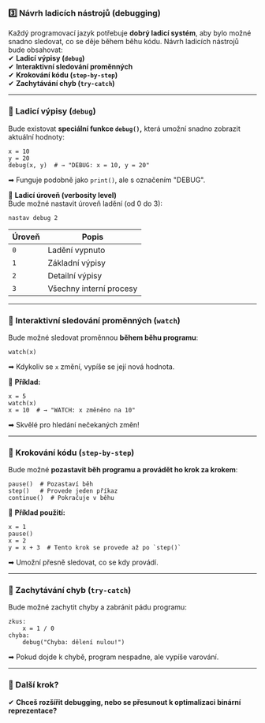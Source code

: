 ### **3️⃣ Návrh ladicích nástrojů (debugging)**  

Každý programovací jazyk potřebuje **dobrý ladicí systém**, aby bylo možné snadno sledovat, co se děje během běhu kódu. Návrh ladicích nástrojů bude obsahovat:  
✔ **Ladicí výpisy (`debug`)**  
✔ **Interaktivní sledování proměnných**  
✔ **Krokování kódu (`step-by-step`)**  
✔ **Zachytávání chyb (`try-catch`)**  

---

### **📌 Ladicí výpisy (`debug`)**  
Bude existovat **speciální funkce `debug()`,** která umožní snadno zobrazit aktuální hodnoty:  
```plaintext
x = 10  
y = 20  
debug(x, y)  # → "DEBUG: x = 10, y = 20"
```
➡ Funguje podobně jako `print()`, ale s označením "DEBUG".  

📌 **Ladicí úroveň (verbosity level)**  
Bude možné nastavit úroveň ladění (od 0 do 3):  
```plaintext
nastav debug 2  
```
| **Úroveň** | **Popis** |
|------------|----------|
| `0` | Ladění vypnuto |
| `1` | Základní výpisy |
| `2` | Detailní výpisy |
| `3` | Všechny interní procesy |

---

### **📌 Interaktivní sledování proměnných (`watch`)**  
Bude možné sledovat proměnnou **během běhu programu**:  
```plaintext
watch(x)  
```
➡ Kdykoliv se `x` změní, vypíše se její nová hodnota.  

📌 **Příklad:**  
```plaintext
x = 5  
watch(x)  
x = 10  # → "WATCH: x změněno na 10"
```
➡ Skvělé pro hledání nečekaných změn!  

---

### **📌 Krokování kódu (`step-by-step`)**  
Bude možné **pozastavit běh programu a provádět ho krok za krokem**:  
```plaintext
pause()  # Pozastaví běh  
step()   # Provede jeden příkaz  
continue()  # Pokračuje v běhu  
```
📌 **Příklad použití:**  
```plaintext
x = 1  
pause()  
x = 2  
y = x + 3  # Tento krok se provede až po `step()`
```
➡ Umožní přesně sledovat, co se kdy provádí.  

---

### **📌 Zachytávání chyb (`try-catch`)**  
Bude možné zachytit chyby a zabránit pádu programu:  
```plaintext
zkus:  
    x = 1 / 0  
chyba:  
    debug("Chyba: dělení nulou!")  
```
➡ Pokud dojde k chybě, program nespadne, ale vypíše varování.  

---

### **🚀 Další krok?**  
✔ **Chceš rozšířit debugging, nebo se přesunout k optimalizaci binární reprezentace?**